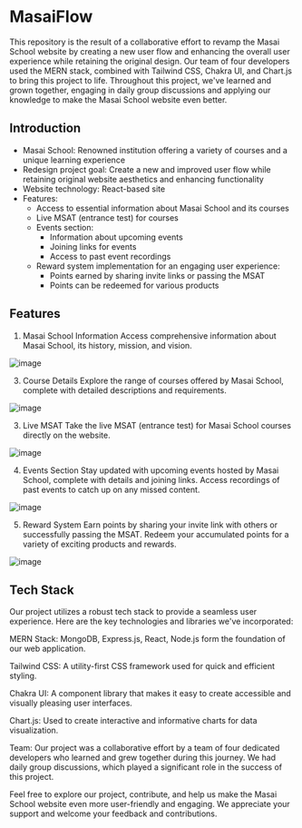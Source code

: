 # MasaiFlow
This repository is the result of a collaborative effort to revamp the Masai School website by creating a new user flow and enhancing the overall user experience while retaining the original design. Our team of four developers used the MERN stack, combined with Tailwind CSS, Chakra UI, and Chart.js to bring this project to life. Throughout this project, we've learned and grown together, engaging in daily group discussions and applying our knowledge to make the Masai School website even better.

## Introduction
<ul>
  <li>Masai School: Renowned institution offering a variety of courses and a unique learning experience</li>
  <li>Redesign project goal: Create a new and improved user flow while retaining original website aesthetics and enhancing functionality</li>
  <li>Website technology: React-based site</li>
  <li>Features:
    <ul>
      <li>Access to essential information about Masai School and its courses</li>
      <li>Live MSAT (entrance test) for courses</li>
      <li>Events section:
        <ul>
          <li>Information about upcoming events</li>
          <li>Joining links for events</li>
          <li>Access to past event recordings</li>
        </ul>
      </li>
      <li>Reward system implementation for an engaging user experience:
        <ul>
          <li>Points earned by sharing invite links or passing the MSAT</li>
          <li>Points can be redeemed for various products</li>
        </ul>
      </li>
    </ul></li></ul>

## Features
1. Masai School Information
Access comprehensive information about Masai School, its history, mission, and vision.

![image](https://github.com/ashukmt/Project-MERN/assets/68837552/e3d7d8e5-a40c-46d8-ab6a-37f65febdc0a)

3. Course Details
Explore the range of courses offered by Masai School, complete with detailed descriptions and requirements.

![image](https://github.com/ashukmt/Project-MERN/assets/68837552/0de15f03-6062-46c5-b024-0fe8ca072d52)

3. Live MSAT
Take the live MSAT (entrance test) for Masai School courses directly on the website.

![image](https://github.com/ashukmt/Project-MERN/assets/68837552/180e85d6-6d96-4ebf-9c26-106e7b02a381)

4. Events Section
Stay updated with upcoming events hosted by Masai School, complete with details and joining links.
Access recordings of past events to catch up on any missed content.

![image](https://github.com/ashukmt/Project-MERN/assets/68837552/42814da8-dbd2-44b2-935c-ad20c17922e9)

5. Reward System
Earn points by sharing your invite link with others or successfully passing the MSAT.
Redeem your accumulated points for a variety of exciting products and rewards.

![image](https://github.com/ashukmt/Project-MERN/assets/68837552/5b8ee0f7-b81d-4085-a473-4c46aaa423d7)

## Tech Stack
Our project utilizes a robust tech stack to provide a seamless user experience. Here are the key technologies and libraries we've incorporated:

MERN Stack: MongoDB, Express.js, React, Node.js form the foundation of our web application.<br/>

Tailwind CSS: A utility-first CSS framework used for quick and efficient styling.<br/>

Chakra UI: A component library that makes it easy to create accessible and visually pleasing user interfaces.<br/>

Chart.js: Used to create interactive and informative charts for data visualization.<br/>

Team: Our project was a collaborative effort by a team of four dedicated developers who learned and grew together during this journey. We had daily group discussions, which played a                 significant role in the success of this project. <br/>

Feel free to explore our project, contribute, and help us make the Masai School website even more user-friendly and engaging. We appreciate your support and welcome your feedback and contributions.
